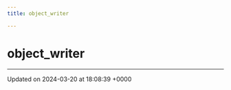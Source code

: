 ```yaml
---
title: object_writer

---
```


# object_writer





-------------------------------

Updated on 2024-03-20 at 18:08:39 +0000